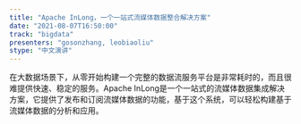 ```yaml
---
title: "Apache InLong，一个一站式流媒体数据整合解决方案"
date: "2021-08-07T16:50:00" 
track: "bigdata"
presenters: "gosonzhang, leobiaoliu"
stype: "中文演讲"
---
```

在大数据场景下，从零开始构建一个完整的数据流服务平台是非常耗时的，而且很难提供快速、稳定的服务。Apache InLong是一个一站式的流媒体数据集成解决方案，它提供了发布和订阅流媒体数据的功能，基于这个系统，可以轻松构建基于流媒体数据的分析和应用。